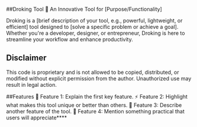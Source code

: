 ##Droking Tool
🚀 An Innovative Tool for [Purpose/Functionality]

Droking is a [brief description of your tool, e.g., powerful, lightweight, or efficient] tool designed to [solve a specific problem or achieve a goal]. Whether you're a developer, designer, or entrepreneur, Droking is here to streamline your workflow and enhance productivity.

## Disclaimer
This code is proprietary and is not allowed to be copied, distributed, or modified without explicit permission from the author. Unauthorized use may result in legal action.

##Features
🌟 Feature 1: Explain the first key feature.
⚡ Feature 2: Highlight what makes this tool unique or better than others.
🔧 Feature 3: Describe another feature of the tool.
🎯 Feature 4: Mention something practical that users will appreciate****
